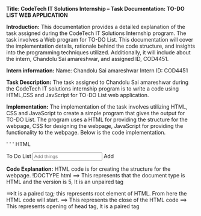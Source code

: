 **Title: CodeTech IT Solutions Internship – Task Documentation: TO-DO LIST WEB APPLICATION**

**Introduction:** 
This documentation provides a detailed explanation of the task assigned during the CodeTech IT Solutions Internship program. The task involves a Web program for TO-DO List. This documentation will cover the implementation details, rationale behind the code structure, and insights into the programming techniques utilized. Additionally, it will include about the intern, Chandolu Sai amareshwar, and assigned ID, COD4451. 

**Intern information:**
Name: Chandolu Sai amareshwar 
Intern ID: COD4451

**Task Description:**
The task assigned to Chandolu Sai amareshwar during the CodeTech IT solutions internship program is to write a code using HTML,CSS and JavScript for TO-DO List web application.

**Implementation:**
The implementation of the task involves utilizing HTML, CSS and JavaScript to create a simple program that gives the output for TO-DO List. The program uses a HTML for providing the structure for the webpage, CSS for designing the webpage, JavaScript for providing the functionality to the webpage. Below is the code implementation.


' ' ' HTML
<!DOCTYPE html> 
<html> 
<head> 
<meta name="viewport" content="width=device-width, initial-scale=1">
</head> 
<body> 
<divid="myDIV" class="header"> 
 <h2style="margin:5px">To Do List</h2> 
 <input type="text" id="myInput" placeholder="Add things"> 
 <span onclick="newElement()" class="addBtn">Add</span> 
</div> 
<ul id="myUL"> 
 
</ul> 

**Code Explanation:**
HTML code is for creating the structure for the webpage. 
!DOCTYPE html ==> This represents that the document type is HTML and the version is 5, It is an unpaired tag 
<html> </html> ==>It is a paired tag; this represents root element of HTML. From here the HTML code will start. 
</html> ==> This represents the close of the HTML code 
<head>==> This represents opening of head tag, It is a paired tag 
<title> ==>This represents the title of the webpage 
<body> ==>It is a opening of the body region. It acts as a container for the content which must be visible on the 
webpage, It is a paired tag. 
</body> ==>It represents closing of the body. 
<div id="myDIV" class="header">: This is a <div> element with the id "myDIV" and the class "header". 
It's used to group the elements together. The class "header" suggests it's likely meant for styling purposes.
<h2 style="margin:5px">To Do List</h2>: This is a level 2 heading (<h2>) displaying the text "To Do List". 
The inline style margin:5px adds a margin of 5 pixels around the heading.
<input type="text" id="myInput" placeholder="Add things">: This is an <input> element of type "text" with the id 
"myInput". It serves as a text field where users can input tasks to add to the to-do list. The placeholder text "Add things" suggests what users should input.
 
  '''CSS
<style> body { margin: 0; 
min-width: 250px; 
} 
*{ box-sizing: border-box; 
} 
ul { margin: 0; padding: 0; 
} 
ul li { 
cursor: pointer; 
position: relative; padding: 12px 8px 
12px 40px; list-style-type: none; 
background: #eee; font-size: 18px; 
transition: 0.2s; 
-webkit-user-select: none; 
-moz-user-select: none; 
-ms-user-select: none; 
user-select: none; 
} 
ul li:nth-child(odd) { background: white; 
} 
ul li.checked { background:gray; 
color:white; 
 text-decoration: underline; 
} 
ul li.checked::before { content: ''; position: absolute; 
border-color:white; 
border-style: solid; 
border-width: 0 2px 2px 0; 
top: 10px; 
left: 16px; 
transform: rotate(45deg); 
height: 15px; 
width: 7px; 
} 
.close { 
position: absolute; 
right: 0; 
top: 0; 
padding: 12px 16px 12px 16px; 
} 
.close:hover { 
background-color:pink; 
color: white; 
} 
.header { 
background-color:blue; padding: 
30px 40px; color: white; 
text-align: center; 
} 
.header:after { content: ""; 
display: table; clear: both; 
} 
input { 
margin: 0; 
border: none; borderradius: 0; width: 75%; 
padding: 10px; float: left; 
font-size: 16px; 
} 
.addBtn { 
padding: 10px; width: 25%; 
background:gray; color: 
#b3a9a9; float: left; 
text-align: center; fontsize: 16px; cursor: pointer; 
transition: 0.3s; borderradius: 0; 
} 
.addBtn:hover { 
 background-color: #bbb; 
} 
</style> 

**Code Explanation:**
CSS is used to decorate the webpage ,to decorate the webpage Style tag is used,inside the style tag we have to give the requirements. 
Body and General Styles:
• margin: 0: Removes default margin.
• min-width: 250px;: Specifies the minimum width of the body.
• box-sizing: border-box;: Ensures that padding and border are included in the element's total width and height.
Unordered List (ul):
• margin: 0; padding: 0;: Removes default margin and padding.
List Items (ul li):
• cursor: pointer;: Changes cursor to pointer when hovering over list items.
• position: relative;: Allows positioning relative to the parent element.
• padding: 12px 8px 12px 40px;: Sets padding for list items.
• list-style-type: none;: Removes default list bullet points.
• background: #eee;: Sets background color for list items.
• font-size: 18px;: Sets font size for list items.
• transition: 0.2s;: Adds a smooth transition effect.
• user-select: none;: Prevents text selection.
Odd List Items (ul li:nth-child(odd)):
• background: white;: Sets background color for odd list items.
Checked List Items (ul li.checked):
• background: gray; color: white;: Sets background and text color for checked items.
• text-decoration: underline;: Underlines checked items.
Checked List Item Before (ul li.checked::before):
• Adds a checkmark symbol before checked items using CSS pseudo-elements.
Close Button (.close):
• position: absolute; right: 0; top: 0;: Positions the close button to the top right corner of the list item.
• padding: 12px 16px 12px 16px;: Sets padding for the close button.
• background-color: pink; color: white;: Defines colors for the close button on hover.
Header (.header):
• background-color: blue;: Sets background color for the header.
• padding: 30px 40px;: Sets padding for the header.
• color: white;: Sets text color for the header.
• text-align: center;: Centers the text within the header.
Input Field (input):
• margin: 0; border: none; border-radius: 0;: Resets default input styles.
• width: 75%; padding: 10px; float: left;: Sets width, padding, and float for the input field.
• font-size: 16px;: Sets font size for the input field.
Add Button (.addBtn):
• padding: 10px; width: 25%;: Sets padding and width for the add button.
• background: gray; color: #b3a9a9;: Sets background and text color for the add button
• cursor: pointer;: Changes cursor to pointer when hovering over the add button.
• transition: 0.3s;: Adds a smooth transition effect for the add button.
• border-radius: 0;: Sets border-radius to 0 for the add button.
 
'''JavaScript
<script> 
var myNodelist = document.getElementsByTagName("LI"); 
var i; 
for (i = 0; i < myNodelist.length; i++) { 
var span = document.createElement("SPAN"); 
var txt = document.createTextNode("\u00D7"); span.className = "close"; 
span.appendChild(txt); 
myNodelist[i].appendChild(span); 
} 
var close = document.getElementsByClassName("close"); var i; 
for (i = 0; i < close.length; i++) 
{ close[i].onclick = function() { 
var div = this.parentElement; 
 div.style.display = "none"; 
 } 
} 
var list = document.querySelector('ul'); list.addEventListener('click', 
function(ev) { 
if(ev.target.tagName === 'LI') { ev.target.classList.toggle('checked'); 
 } 
}, false); 
function newElement() { 
var li = document.createElement("li"); 
var inputValue = document.getElementById("myInput").value; var t = 
document.createTextNode(inputValue); li.appendChild(t); 
if (inputValue === '') { 
alert("You must write something!"); 
 } else { document.getElementById("myUL").appendChild(li); 
 } 
document.getElementById("myInput").value = ""; 
var span = document.createElement("SPAN"); var txt = 
document.createTextNode("\u00D7"); span.className = 
"close"; span.appendChild(txt); 
li.appendChild(span); 
for (i = 0; i < close.length; i++) { close[i].onclick = 
function() { var div = this.parentElement; 
div.style.display = "none"; 
 } 
 } 
} 
</script> 

**Code Explanation:** 
JavaScript code is for providing the functionality for the webpage. 
Creating Close Buttons:
• The script starts by getting all the list items (LI) on the page.
• For each list item, it creates a SPAN element which will serve as a close button.
• The close button is represented by the Unicode character "\u00D7", which is the multiplication sign (×).
• The close button is given a class name "close" and appended to each list item.
Closing List Items:
• It then selects all elements with the class name "close".
• For each close button, an onclick event listener is attached.
• When a close button is clicked, it finds the parent element (the list item) and sets its display style to "none", 
effectively hiding it from view.
Checking and Unchecking Items:
• It selects the ul element (the parent of all list items) and adds a click event listener to it.
• When a click event occurs within the ul element, it checks if the clicked element is a list item (LI).
• If the clicked element is a list item, it toggles the class "checked" on that element. This class is used to visually 
mark items as checked.
Adding New Items:
• The newElement() function is defined, which is called when the user wants to add a new item.
• It starts by creating a new LI element and retrieving the value of the input field with the id "myInput".
• If the input field is empty, it displays an alert prompting the user to write something.
• If the input field is not empty, it creates a text node with the input value and appends it to the new LI element.
• The new LI element is then appended to the ul element with the id "myUL".
• After adding the new list item, it clears the input field.
• Finally, it creates a close button for the new list item in the same way as described earlier and attaches an onclick 
event listener to it for closing functionality.

**Rationale:**
The program utilizes the HTML code for providing the structure for the webpage, CSS Code provides the 
decoration for the web page for looking more attractive and JavaScript code provides the functionality for the web page so that it works effectively.

**Conclusion:**
In conclusion, the task assigned to Chandolu Sai amareshwar during the CodeTech IT solutions internship program involved writing a code using Web technologies to provide a webpage for TO-DO List. The implemented solution successfully accomplishes this task using HTML, CSS and JavaScript. This documentation provides insights into implementation details, code explanation, and rationale behind the chosen approach. Chandolu Sai amareshwar with Intern ID COD4451, has effectively completed this task as part of the internship program. 

This concludes the documentation for the task “TO-DO List Web application” assigned during the CodeTech IT Solutions internship program. 
